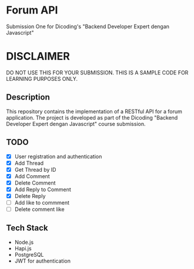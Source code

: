 # Forum API

Submission One for Dicoding's "Backend Developer Expert dengan Javascript"

# DISCLAIMER
DO NOT USE THIS FOR YOUR SUBMISSION. THIS IS A SAMPLE CODE FOR LEARNING PURPOSES ONLY.

## Description

This repository contains the implementation of a RESTful API for a forum application. The project is developed as part of the Dicoding "Backend Developer Expert dengan Javascript" course submission.
## TODO

- [x] User registration and authentication
- [x] Add Thread
- [x] Get Thread by ID
- [x] Add Comment
- [x] Delete Comment
- [x] Add Reply to Comment
- [x] Delete Reply
- [ ] Add like to commment
- [ ] Delete comment like

## Tech Stack

- Node.js
- Hapi.js
- PostgreSQL
- JWT for authentication